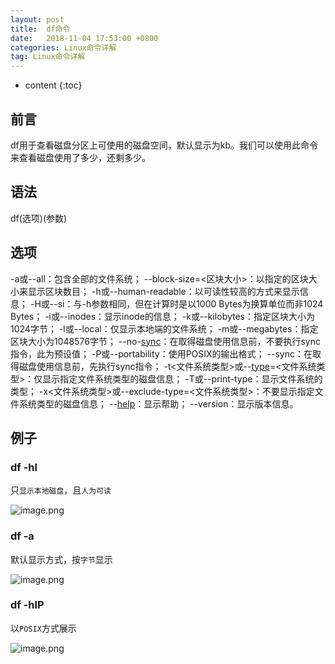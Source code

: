 ```yaml
---
layout: post
title:  df命令
date:   2018-11-04 17:53:00 +0800
categories: Linux命令详解
tag: Linux命令详解
---
```


* content
{:toc}

## 前言

df用于查看磁盘分区上可使用的磁盘空间，默认显示为kb。我们可以使用此命令来查看磁盘使用了多少，还剩多少。

## 语法

df(选项)(参数)

## 选项

-a或--all：包含全部的文件系统；
--block-size=<区块大小>：以指定的区块大小来显示区块数目；
-h或--human-readable：以可读性较高的方式来显示信息；
-H或--si：与-h参数相同，但在计算时是以1000 Bytes为换算单位而非1024 Bytes；
-i或--inodes：显示inode的信息；
-k或--kilobytes：指定区块大小为1024字节；
-l或--local：仅显示本地端的文件系统；
-m或--megabytes：指定区块大小为1048576字节；
--no-[sync](http://man.linuxde.net/sync "sync命令")：在取得磁盘使用信息前，不要执行sync指令，此为预设值；
-P或--portability：使用POSIX的输出格式；
--sync：在取得磁盘使用信息前，先执行sync指令；
-t<文件系统类型>或--[type](http://man.linuxde.net/type "type命令")=<文件系统类型>：仅显示指定文件系统类型的磁盘信息；
-T或--print-type：显示文件系统的类型；
-x<文件系统类型>或--exclude-type=<文件系统类型>：不要显示指定文件系统类型的磁盘信息；
--[help](http://man.linuxde.net/help "help命令")：显示帮助；
--version：显示版本信息。</pre>

## 例子

### df -hl

只`显示本地磁盘`，且`人为可读`

![image.png](https://upload-images.jianshu.io/upload_images/845143-c29bbf0cced3b5d6.png?imageMogr2/auto-orient/strip%7CimageView2/2/w/1240)

### df -a

默认显示方式，按`字节`显示

![image.png](https://upload-images.jianshu.io/upload_images/845143-ecbaf97a3bd8d966.png?imageMogr2/auto-orient/strip%7CimageView2/2/w/1240)

### df -hlP

以`POSIX`方式展示

![image.png](https://upload-images.jianshu.io/upload_images/845143-1fc15d9eb9f21261.png?imageMogr2/auto-orient/strip%7CimageView2/2/w/1240)
